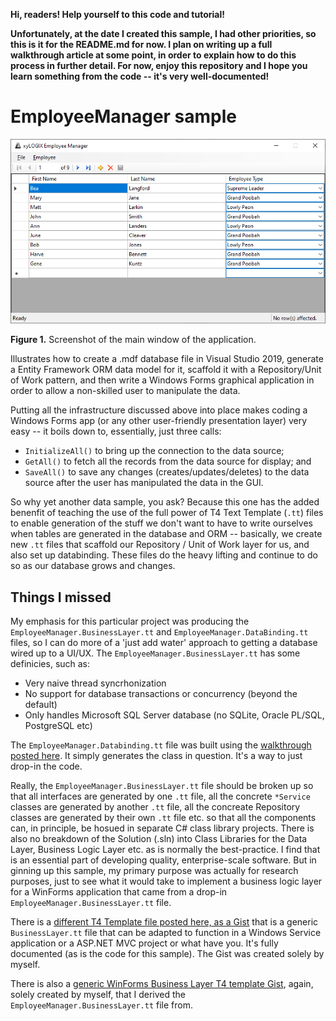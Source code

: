 ﻿**Hi, readers!  Help yourself to this code and tutorial!**

**Unfortunately, at the date I created this sample, I had other priorities, so this is it for the README.md for now.  I plan on writing up a full walkthrough article at some point, in order to explain how to do this process in further detail.  For now, enjoy this repository and I hope you learn something from the code -- it's very well-documented!**

# EmployeeManager sample

![Fig01](Resources/fig01.png)

**Figure 1.** Screenshot of the main window of the application.

Illustrates how to create a .mdf database file in Visual Studio 2019, generate a Entity Framework ORM data model for it, scaffold it with a Repository/Unit of Work pattern, and then write a Windows Forms graphical application in order to allow a non-skilled user to manipulate the data.

Putting all the infrastructure discussed above into place makes coding a Windows Forms app (or any other user-friendly presentation layer) very easy -- it boils down to, essentially, just three calls:

* `InitializeAll()` to bring up the connection to the data source;
* `GetAll()` to fetch all the records from the data source for display; and
* `SaveAll()` to save any changes (creates/updates/deletes) to the data source after the user has manipulated the data in the GUI.

So why yet another data sample, you ask?  Because this one has the added benenfit of teaching the use of the full power of T4 Text Template (`.tt`) files to enable generation of the stuff we don't want to have to write ourselves when tables are generated in the database and ORM -- basically, we create new `.tt` files that scaffold our Repository / Unit of Work layer for us, and also set up databinding.  These files do the heavy lifting and continue to do so as our database grows and changes.

## Things I missed

My emphasis for this particular project was producing the `EmployeeManager.BusinessLayer.tt` and `EmployeeManager.DataBinding.tt` files, so I can do more of a 'just add water' approach to getting a database wired up to a UI/UX.  The `EmployeeManager.BusinessLayer.tt` has some definicies, such as:

* Very naive thread syncrhonization
* No support for database transactions or concurrency (beyond the default)
* Only handles Microsoft SQL Server database (no SQLite, Oracle PL/SQL, PostgreSQL etc)

The `EmployeeManager.Databinding.tt` file was built using the [walkthrough posted here](https://docs.microsoft.com/en-us/ef/ef6/fundamentals/databinding/winforms).  It simply generates the class in question.  It's a way to just drop-in the code.

Really, the `EmployeeManager.BusinessLayer.tt` file should be broken up so that all interfaces are generated by one `.tt` file, all the concrete `*Service` classes are generated by another `.tt` file, all the concreate Repository classes are generated by their own `.tt` file etc. so that all the components can, in principle, be hosued in separate C# class library projects.  There is also no breakdown of the Solution (.sln) into Class Libraries for the Data Layer, Business Logic Layer etc. as is normally the best-practice. I find that is an essential part of developing quality, enterprise-scale software.  But in ginning up this sample, my primary purpose was actually for research purposes, just to see what it would take to implement a business logic layer for a WinForms application that came from a drop-in `EmployeeManager.BusinessLayer.tt` file.

There is a [different T4 Template file posted here, as a Gist](https://gist.github.com/astrohart/e693885e3a9e8054fb7f27cf8e8ebeb7) that is a generic `BusinessLayer.tt` file that can be adapted to function in a Windows Service application or a ASP.NET MVC project or what have you.  It's fully documented (as is the code for this sample).  The Gist was created solely by myself.

There is also a [generic WinForms Business Layer T4 template Gist](https://gist.github.com/astrohart/234e9662039d386649c23ca50af3ac38), again, solely created by myself, that I derived the `EmployeeManager.BusinessLayer.tt` file from.
